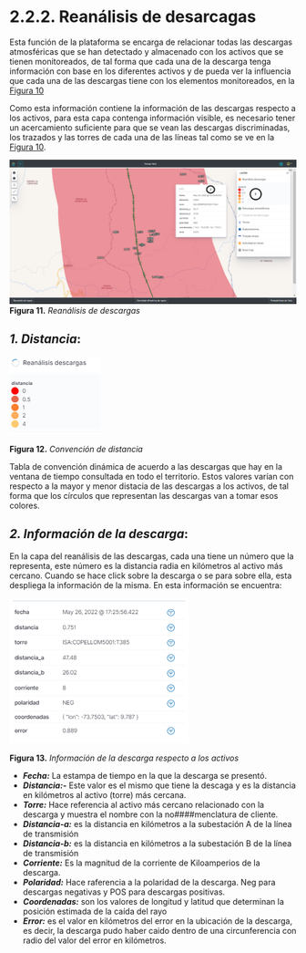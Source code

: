 # 2.2.2. Reanálisis de desarcagas
Esta función de la plataforma se encarga de relacionar todas las descargas atmosféricas que se han detectado y almacenado con los activos que se tienen monitoreados, de tal forma que cada una de la descarga tenga información con base en los diferentes activos y de pueda ver la influencia que cada una de las descargas tiene con los elementos monitoreados, en la [Figura 10](../../../pictures/Imagen10.png)

Como esta información contiene la información de las descargas respecto a los activos, para esta capa contenga información visible, es necesario tener un acercamiento suficiente para que se vean las descargas discriminadas, los trazados y las torres de cada una de las líneas tal como se ve en la [Figura 10](../../../pictures/Imagen10.png). 

![Figura 11](../../../pictures/Imagen10.png  "Reanálisis de descargas")
**Figura 11.** *Reanálisis de descargas*

##  *1. Distancia*:
![Figura 12](../../../pictures/Imagen28.png "Convención de distancia")

**Figura 12.** *Convención de distancia*

Tabla de convención dinámica de acuerdo a las descargas que hay en la ventana de tiempo consultada en todo el territorio. Estos valores varían con respecto a la mayor y menor distacia de las descargas a los activos, de tal forma que los círculos que representan las descargas van a tomar esos colores.

## *2. Información de la descarga*:
En la capa del reanálisis de las descargas, cada una tiene un número que la representa, este número es la distancia radia en kilómetros al activo más cercano. Cuando se hace click sobre la descarga o se para sobre ella, esta despliega la información de la misma. En esta información se encuentra:

![Figura 13](../../../pictures/Imagen29.png "Información de la descarga respecto a los activos")

**Figura 13.** *Información de la descarga respecto a los activos*

- **_Fecha:_** La estampa de tiempo en la que la descarga se presentó.
- **_Distancia:_-** Este valor es el mismo que tiene la descaga y es la distancia en kilómetros al activo (torre) más cercana.
- **_Torre:_** Hace referencia al activo más cercano relacionado con la descarga y muestra el nombre con la no####menclatura de cliente.
- **_Distancia-a:_** es la distancia en kilómetros a la subestación A de la línea de transmisión
- **_Distancia-b:_** es la distancia en kilómetros a la subestación B de la línea de transmisión
- **_Corriente:_** Es la magnitud de la corriente de Kiloamperios de la descarga.
- **_Polaridad:_** Hace raferencia a la polaridad de la descarga. Neg para descargas negativas y POS para descargas positivas.
- **_Coordenadas:_** son los valores de longitud y latitud que determinan la posición estimada de la caída del rayo
- **_Error:_** es el valor en kilómetros del error en la ubicación de la descarga, es decir, la descarga pudo haber caido dentro de una circunferencia con radio del valor del error en kilómetros.